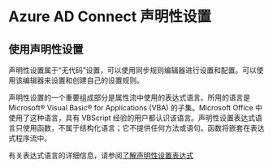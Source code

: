 

<properties 
	pageTitle="使用 Azure AD Connect 声明性设置" 
	description="了解如何使用 Azure AD Connect 声明性设置。" 
	services="active-directory" 
	documentationCenter="" 
	authors="billmath" 
	manager="swadhwa" 
	editor="curtand"/>

<tags 
	ms.service="active-directory" 
	ms.date="05/28/2015" 
	wacn.date="08/29/2015"/>

# Azure AD Connect 声明性设置


## 使用声明性设置 
声明性设置属于“无代码”设置，可以使用同步规则编辑器进行设置和配置。可以使用该编辑器来设置和创建自己的设置规则。

声明性设置的一个重要组成部分是属性流中使用的表达式语言。所用的语言是 Microsoft® Visual Basic® for Applications (VBA) 的子集。Microsoft Office 中使用了这种语言，具有 VBScript 经验的用户都认识该语言。声明性设置表达式语言只使用函数，不属于结构化语言；它不提供任何方法或语句。函数将嵌套在表达式程序流中。

有关表达式语言的详细信息，请参阅[了解声明性设置表达式](https://msdn.microsoft.com/zh-cn/library/azure/dn801048.aspx)

<!---HONumber=67-->